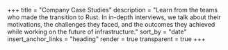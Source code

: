 +++
title = "Company Case Studies"
description = "Learn from the teams who made the transition to Rust. In in-depth interviews, we talk about their motivations, the challenges they faced, and the outcomes they achieved while working on the future of infrastructure."
sort_by = "date"
insert_anchor_links = "heading"
render = true
transparent = true
+++
